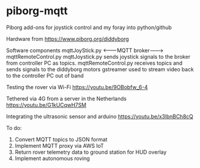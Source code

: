 # piborg-mqtt
Piborg add-ons for joystick control and my foray into python/github

Hardware from https://www.piborg.org/diddyborg 

Software components mqttJoyStick.py <---MQTT broker---> mqttRemoteControl.py
mqttJoystick.py sends joystick signals to the broker from controller PC as topics. 
mqttRemoteControl.py receives topics and sends signals to the diddyborg motors
gstreamer used to stream video back to the controller PC out of band

Testing the rover via Wi-Fi 
https://youtu.be/9OBobfw_6-4

Tethered via 4G from a server in the Netherlands
https://youtu.be/G1kUCqwH7SM

Integrating the ultrasonic sensor and arduino
https://youtu.be/x3lbnBCh8cQ

To do:
1) Convert MQTT topics to JSON format
2) Implement MQTT proxy via AWS IoT
3) Return rover telemetry data to ground station for HUD overlay
4) Implement autonomous roving

